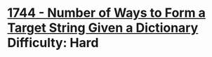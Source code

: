 # [1744 - Number of Ways to Form a Target String Given a Dictionary](https://leetcode.com/problems/number-of-ways-to-form-a-target-string-given-a-dictionary/) </br> Difficulty: Hard